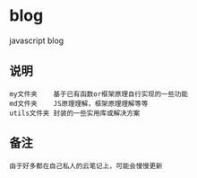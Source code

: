 # blog
  javascript blog

  ## 说明
    my文件夹    基于已有函数or框架原理自行实现的一些功能
    md文件夹    JS原理理解，框架原理理解等等
    utils文件夹 封装的一些实用库或解决方案

  ## 备注
    由于好多都在自己私人的云笔记上，可能会慢慢更新